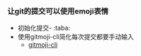 ### 让git的提交可以使用emoji表情

- 初始化提交- :taba:
- 使用gitmoji-cli简化每次提交都要手动输入
    - [gitmoji-cli](https://github.com/biezhi/gitmoji)